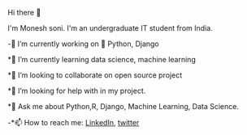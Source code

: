  Hi there 👋

I'm Monesh soni. I'm an undergraduate IT student from India.

-🔭 I’m currently working on 🐍 Python, Django

*🌱 I’m currently learning data science, machine learning

*👯 I’m looking to collaborate on open source project

*🤔 I’m looking for help with in my project.

*💬 Ask me about Python,R, Django, Machine Learning, Data Science.

-*📫 How to reach me: [LinkedIn](https://www.linkedin.com/in/monesh-soni/), [twitter](https://twitter.com/monesh_soni)
